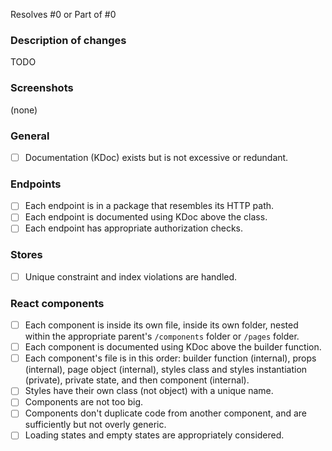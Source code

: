 Resolves #0
or
Part of #0

### Description of changes

TODO

### Screenshots

(none)

### General

- [ ] Documentation (KDoc) exists but is not excessive or redundant.

### Endpoints

- [ ] Each endpoint is in a package that resembles its HTTP path.
- [ ] Each endpoint is documented using KDoc above the class.
- [ ] Each endpoint has appropriate authorization checks.

### Stores

- [ ] Unique constraint and index violations are handled.

### React components

- [ ] Each component is inside its own file, inside its own folder, nested within the appropriate parent's `/components` folder or `/pages` folder.
- [ ] Each component is documented using KDoc above the builder function.
- [ ] Each component's file is in this order: builder function (internal), props (internal), page object (internal), styles class and styles instantiation (private), private state, and then component (internal).
- [ ] Styles have their own class (not object) with a unique name.
- [ ] Components are not too big.
- [ ] Components don't duplicate code from another component, and are sufficiently but not overly generic.
- [ ] Loading states and empty states are appropriately considered.
